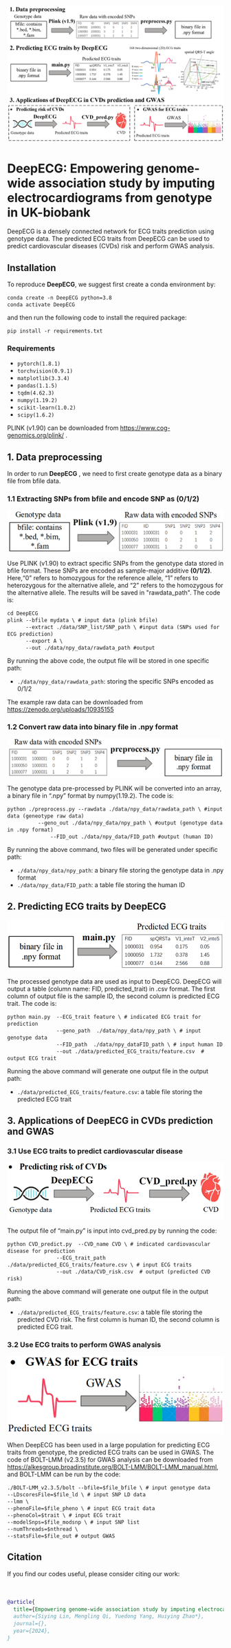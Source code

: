 ![](figures/Pipeline.png)

# DeepECG: Empowering genome-wide association study by imputing electrocardiograms from genotype in UK-biobank 
DeepECG is a densely connected network for ECG traits prediction using genotype data. The predicted ECG traits from DeepECG can be used to predict cardiovascular diseases (CVDs) risk and perform GWAS analysis.

## Installation

To reproduce **DeepECG**, we suggest first create a conda environment by:

~~~shell
conda create -n DeepECG python=3.8
conda activate DeepECG
~~~

and then run the following code to install the required package:

~~~shell
pip install -r requirements.txt
~~~
### Requirements
- `pytorch(1.8.1)`
- `torchvision(0.9.1)`
- `matplotlib(3.3.4)`
- `pandas(1.1.5)`
- `tqdm(4.62.3)`
- `numpy(1.19.2)`
- `scikit-learn(1.0.2)`
- `scipy(1.6.2)`

PLINK (v1.90) can be downloaded from  https://www.cog-genomics.org/plink/ .

## 1. Data preprocessing

In order to run **DeepECG** , we need to first create genotype data as a binary file from bfile data.

### 1.1 Extracting SNPs from bfile and encode SNP as (0/1/2)

![](figures/Step1.1.png)

Use PLINK (v1.90) to extract specific SNPs from the genotype data stored in bfile format. These SNPs are encoded as sample-major additive **(0/1/2)**. Here,“0” refers to homozygous for the reference allele, “1” refers to heterozygous for the alternative allele, and “2” refers to the homozygous for the alternative allele. The results will be saved in "rawdata_path". The code is:

```
cd DeepECG
plink --bfile mydata \ # input data (plink bfile)
	  --extract ./data/SNP_list/SNP_path \ #input data (SNPs used for ECG prediction)
	  --export A \
	  --out ./data/npy_data/rawdata_path #output
```
By running the above code, the output file will be stored in one specific path:
- `./data/npy_data/rawdata_path`: storing the specific SNPs encoded as 0/1/2

The example raw data can be downloaded from https://zenodo.org/uploads/10935155

### 1.2 Convert raw data into binary file in .npy format

![](figures/Step1.2.png)

The genotype data pre-processed by PLINK will be converted into an array, a binary file in “.npy” format by  numpy(1.19.2). The code is:

```
python ./preprocess.py --rawdata ./data/npy_data/rawdata_path \ #input data (geneotype raw data)
	      --geno_out ./data/npy_data/npy_path \ #output (genotype data in .npy format)
              --FID_out ./data/npy_data/FID_path #output (human ID)
```
By running the above command, two files will be generated under specific path: 
- `./data/npy_data/npy_path`: a binary file storing the genotype data in .npy format
- `./data/npy_data/FID_path`: a table file storing the human ID

## 2. Predicting ECG traits by DeepECG

![](figures/Step2.png)

The processed genotype data are used as input to DeepECG. DeepECG will output a table (column name: FID, predicted_trait) in .csv format. The first column of output file is the sample ID, the second column is predicted ECG trait. The code is:

```
python main.py  --ECG_trait feature \ # indicated ECG trait for prediction
                --geno_path  ./data/npy_data/npy_path \ # input genotype data
                --FID_path  ./data/npy_dataFID_path \ # input human ID
                --out ./data/predicted_ECG_traits/feature.csv  # output ECG trait
```
Running the above command will generate one output file in the output path:
- `./data/predicted_ECG_traits/feature.csv`: a table file storing the predicted ECG trait

## 3. Applications of DeepECG in CVDs prediction and GWAS

### 3.1 Use ECG traits to predict cardiovascular disease

![](figures/Step3.1.png)

The output file of “main.py” is input into cvd_pred.py by running the code:
```
python CVD_predict.py  --CVD_name CVD \ # indicated cardiovascular disease for prediction
                --ECG_trait_path  ./data/predicted_ECG_traits/feature.csv \ # input ECG traits
                --out ./data/CVD_risk.csv  # output (predicted CVD risk)
```
Running the above command will generate one output file in the output path:
- `./data/predicted_ECG_traits/feature.csv`: a table file storing the predicted CVD risk. The first column is human ID, the second column is predicted ECG trait.

### 3.2 Use ECG traits to perform GWAS analysis

![](figures/Step3.2.png)

When DeepECG has been used in a large population for predicting ECG traits from genotype, the predicted ECG traits can be used in GWAS. The code of BOLT-LMM (v2.3.5) for GWAS analysis can be downloaded from https://alkesgroup.broadinstitute.org/BOLT-LMM/BOLT-LMM_manual.html, and BOLT-LMM can be run by the code:

```
./BOLT-LMM_v2.3.5/bolt --bfile=$file_bfile \ # input genotype data
--LDscoresFile=$file_ld \ # input SNP LD data
--lmm \
--phenoFile=$file_pheno \ # input ECG trait data
--phenoCol=$trait \ # input ECG trait
--modelSnps=$file_modsnp \ # input SNP list
--numThreads=$nthread \
--statsFile=$file_out # output GWAS
```

## Citation

If you find our codes useful, please consider citing our work:

~~~bibtex


@article{
  title={Empowering genome-wide association study by imputing electrocardiograms from genotype in UK-biobank},
  author={Siying Lin, Mengling Qi, Yuedong Yang, Huiying Zhao*},
  journal={},
  year={2024},
}
~~~
